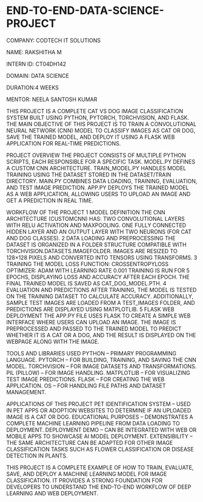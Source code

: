# END-TO-END-DATA-SCIENCE-PROJECT

COMPANY: CODTECH IT SOLUTIONS

NAME: RAKSHITHA M

INTERN ID: CT04DH142

DOMAIN: DATA SCIENCE

DURATION:4 WEEKS

MENTOR: NEELA SANTOSH KUMAR

THIS PROJECT IS A COMPLETE CAT VS DOG IMAGE CLASSIFICATION SYSTEM BUILT USING PYTHON, PYTORCH, TORCHVISION, AND FLASK. THE MAIN OBJECTIVE OF THIS PROJECT IS TO TRAIN A CONVOLUTIONAL NEURAL NETWORK (CNN) MODEL TO CLASSIFY IMAGES AS CAT OR DOG, SAVE THE TRAINED MODEL, AND DEPLOY IT USING A FLASK WEB APPLICATION FOR REAL-TIME PREDICTIONS.

PROJECT OVERVIEW
THE PROJECT CONSISTS OF MULTIPLE PYTHON SCRIPTS, EACH RESPONSIBLE FOR A SPECIFIC TASK.
MODEL.PY DEFINES A CUSTOM CNN ARCHITECTURE.
TRAIN_MODEL.PY HANDLES MODEL TRAINING USING THE DATASET STORED IN THE DATASET/TRAIN DIRECTORY.
MAIN.PY COMBINES DATA LOADING, TRAINING, EVALUATION, AND TEST IMAGE PREDICTION.
APP.PY DEPLOYS THE TRAINED MODEL AS A WEB APPLICATION, ALLOWING USERS TO UPLOAD AN IMAGE AND GET A PREDICTION IN REAL TIME.

WORKFLOW OF THE PROJECT
1️ MODEL DEFINITION
THE CNN ARCHITECTURE (CUSTOMCNN) HAS:
TWO CONVOLUTIONAL LAYERS WITH RELU ACTIVATION AND MAXPOOLING.
ONE FULLY CONNECTED HIDDEN LAYER AND AN OUTPUT LAYER WITH TWO NEURONS (FOR CAT AND DOG CLASSES).
2️ DATA LOADING AND PREPROCESSING
THE DATASET IS ORGANIZED IN A FOLDER STRUCTURE COMPATIBLE WITH TORCHVISION.DATASETS.IMAGEFOLDER. IMAGES ARE RESIZED TO 128×128 PIXELS AND CONVERTED INTO TENSORS USING TRANSFORMS.
3️ TRAINING THE MODEL
LOSS FUNCTION: CROSSENTROPYLOSS
OPTIMIZER: ADAM WITH LEARNING RATE 0.001
TRAINING IS RUN FOR 5 EPOCHS, DISPLAYING LOSS AND ACCURACY AFTER EACH EPOCH.
THE FINAL TRAINED MODEL IS SAVED AS CAT_DOG_MODEL.PTH.
4️ EVALUATION AND PREDICTIONS
AFTER TRAINING, THE MODEL IS TESTED ON THE TRAINING DATASET TO CALCULATE ACCURACY. ADDITIONALLY, SAMPLE TEST IMAGES ARE LOADED FROM A TEST_IMAGES FOLDER, AND PREDICTIONS ARE DISPLAYED USING MATPLOTLIB.
5️ FLASK WEB DEPLOYMENT
THE APP.PY FILE USES FLASK TO CREATE A SIMPLE WEB INTERFACE WHERE USERS CAN UPLOAD AN IMAGE. THE IMAGE IS PREPROCESSED AND PASSED TO THE TRAINED MODEL TO PREDICT WHETHER IT IS A CAT OR A DOG, AND THE RESULT IS DISPLAYED ON THE WEBPAGE ALONG WITH THE IMAGE.

TOOLS AND LIBRARIES USED
PYTHON – PRIMARY PROGRAMMING LANGUAGE.
PYTORCH – FOR BUILDING, TRAINING, AND SAVING THE CNN MODEL.
TORCHVISION – FOR IMAGE DATASETS AND TRANSFORMATIONS.
PIL (PILLOW) – FOR IMAGE HANDLING.
MATPLOTLIB – FOR VISUALIZING TEST IMAGE PREDICTIONS.
FLASK – FOR CREATING THE WEB APPLICATION.
OS – FOR HANDLING FILE PATHS AND DATASET MANAGEMENT.

 APPLICATIONS OF THIS PROJECT
 PET IDENTIFICATION SYSTEM – USED IN PET APPS OR ADOPTION WEBSITES TO DETERMINE IF AN UPLOADED IMAGE IS A CAT OR DOG.
 EDUCATIONAL PURPOSES – DEMONSTRATES A COMPLETE MACHINE LEARNING PIPELINE FROM DATA LOADING TO DEPLOYMENT.
 DEPLOYMENT DEMO – CAN BE INTEGRATED WITH WEB OR MOBILE APPS TO SHOWCASE AI MODEL DEPLOYMENT.
 EXTENSIBILITY – THE SAME ARCHITECTURE CAN BE ADAPTED FOR OTHER IMAGE CLASSIFICATION TASKS SUCH AS FLOWER CLASSIFICATION OR DISEASE DETECTION IN PLANTS.

 THIS PROJECT IS A COMPLETE EXAMPLE OF HOW TO TRAIN, EVALUATE, SAVE, AND DEPLOY A MACHINE LEARNING MODEL FOR IMAGE CLASSIFICATION. IT PROVIDES A STRONG FOUNDATION FOR DEVELOPERS TO UNDERSTAND THE END-TO-END WORKFLOW OF DEEP LEARNING AND WEB DEPLOYMENT.
